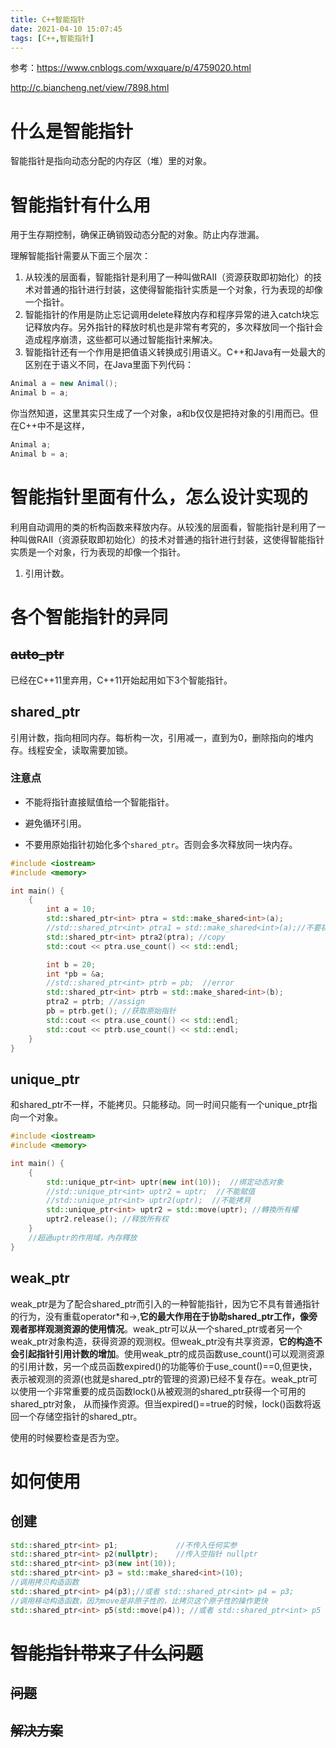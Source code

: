 ```yaml
---
title: C++智能指针
date: 2021-04-10 15:07:45
tags: [C++,智能指针]
---
```


参考：https://www.cnblogs.com/wxquare/p/4759020.html

http://c.biancheng.net/view/7898.html

# 什么是智能指针

智能指针是指向动态分配的内存区（堆）里的对象。

# 智能指针有什么用

用于生存期控制，确保正确销毁动态分配的对象。防止内存泄漏。

理解智能指针需要从下面三个层次：

1. 从较浅的层面看，智能指针是利用了一种叫做RAII（资源获取即初始化）的技术对普通的指针进行封装，这使得智能指针实质是一个对象，行为表现的却像一个指针。
2. 智能指针的作用是防止忘记调用delete释放内存和程序异常的进入catch块忘记释放内存。另外指针的释放时机也是非常有考究的，多次释放同一个指针会造成程序崩溃，这些都可以通过智能指针来解决。
3. 智能指针还有一个作用是把值语义转换成引用语义。C++和Java有一处最大的区别在于语义不同，在Java里面下列代码：
```Java
Animal a = new Animal();
Animal b = a;
```
你当然知道，这里其实只生成了一个对象，a和b仅仅是把持对象的引用而已。但在C++中不是这样，
```Java
Animal a;
Animal b = a;
```
# 智能指针里面有什么，怎么设计实现的

利用自动调用的类的析构函数来释放内存。从较浅的层面看，智能指针是利用了一种叫做RAII（资源获取即初始化）的技术对普通的指针进行封装，这使得智能指针实质是一个对象，行为表现的却像一个指针。

1. 引用计数。

# 各个智能指针的异同

## ~~auto_ptr~~
已经在C++11里弃用，C++11开始起用如下3个智能指针。

## shared_ptr

引用计数，指向相同内存。每析构一次，引用减一，直到为0，删除指向的堆内存。线程安全，读取需要加锁。

### 注意点

- 不能将指针直接赋值给一个智能指针。
- 避免循环引用。

- 不要用原始指针初始化多个```shared_ptr```。否则会多次释放同一块内存。

```c++
#include <iostream>
#include <memory>

int main() {
    {
        int a = 10;
        std::shared_ptr<int> ptra = std::make_shared<int>(a);
        //std::shared_ptr<int> ptra1 = std::make_shared<int>(a);//不要初始化多个，会出错。
        std::shared_ptr<int> ptra2(ptra); //copy
        std::cout << ptra.use_count() << std::endl;

        int b = 20;
        int *pb = &a;
        //std::shared_ptr<int> ptrb = pb;  //error
        std::shared_ptr<int> ptrb = std::make_shared<int>(b);
        ptra2 = ptrb; //assign
        pb = ptrb.get(); //获取原始指针
        std::cout << ptra.use_count() << std::endl;
        std::cout << ptrb.use_count() << std::endl;
    }
}
```

## unique_ptr

和shared_ptr不一样，不能拷贝。只能移动。同一时间只能有一个unique_ptr指向一个对象。

```c++
#include <iostream>
#include <memory>

int main() {
    {
        std::unique_ptr<int> uptr(new int(10));  //绑定动态对象
        //std::unique_ptr<int> uptr2 = uptr;  //不能賦值
        //std::unique_ptr<int> uptr2(uptr);  //不能拷貝
        std::unique_ptr<int> uptr2 = std::move(uptr); //轉換所有權
        uptr2.release(); //释放所有权
    }
    //超過uptr的作用域，內存釋放
}
```

## weak_ptr

weak_ptr是为了配合shared_ptr而引入的一种智能指针，因为它不具有普通指针的行为，没有重载operator*和->,**它的最大作用在于协助shared_ptr工作，像旁观者那样观测资源的使用情况**。weak_ptr可以从一个shared_ptr或者另一个weak_ptr对象构造，获得资源的观测权。但weak_ptr没有共享资源，**它的构造不会引起指针引用计数的增加**。使用weak_ptr的成员函数use_count()可以观测资源的引用计数，另一个成员函数expired()的功能等价于use_count()==0,但更快，表示被观测的资源(也就是shared_ptr的管理的资源)已经不复存在。weak_ptr可以使用一个非常重要的成员函数lock()从被观测的shared_ptr获得一个可用的shared_ptr对象， 从而操作资源。但当expired()==true的时候，lock()函数将返回一个存储空指针的shared_ptr。

使用的时候要检查是否为空。

# 如何使用

## 创建

```c++
std::shared_ptr<int> p1;             //不传入任何实参
std::shared_ptr<int> p2(nullptr);    //传入空指针 nullptr
std::shared_ptr<int> p3(new int(10));
std::shared_ptr<int> p3 = std::make_shared<int>(10);
//调用拷贝构造函数
std::shared_ptr<int> p4(p3);//或者 std::shared_ptr<int> p4 = p3;
//调用移动构造函数，因为move是非原子性的，比拷贝这个原子性的操作更快
std::shared_ptr<int> p5(std::move(p4)); //或者 std::shared_ptr<int> p5 = std::move(p4);
```



# ~~智能指针带来了什么问题~~

## ~~问题~~

## ~~解决方案~~